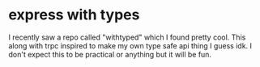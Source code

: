 # express with types

I recently saw a repo called "withtyped" which I found pretty cool. This along with trpc inspired to make my own type safe api thing I guess idk. I don't expect this to be practical or anything but it will be fun.